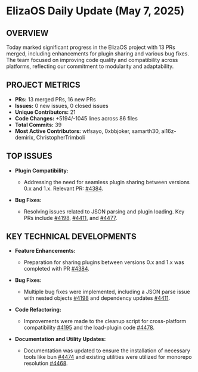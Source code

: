 # ElizaOS Daily Update (May 7, 2025)

## OVERVIEW 
Today marked significant progress in the ElizaOS project with 13 PRs merged, including enhancements for plugin sharing and various bug fixes. The team focused on improving code quality and compatibility across platforms, reflecting our commitment to modularity and adaptability.

## PROJECT METRICS
- **PRs:** 13 merged PRs, 16 new PRs
- **Issues:** 0 new issues, 0 closed issues
- **Unique Contributors:** 21
- **Code Changes:** +5194/-1045 lines across 86 files
- **Total Commits:** 39
- **Most Active Contributors:** wtfsayo, 0xbbjoker, samarth30, ai16z-demirix, ChristopherTrimboli

## TOP ISSUES
- **Plugin Compatibility:**
  - Addressing the need for seamless plugin sharing between versions 0.x and 1.x. Relevant PR: [#4384](https://github.com/elizaos/eliza/pull/4384).

- **Bug Fixes:**
  - Resolving issues related to JSON parsing and plugin loading. Key PRs include [#4198](https://github.com/elizaos/eliza/pull/4198), [#4411](https://github.com/elizaos/eliza/pull/4411), and [#4477](https://github.com/elizaos/eliza/pull/4477).

## KEY TECHNICAL DEVELOPMENTS
- **Feature Enhancements:**
  - Preparation for sharing plugins between versions 0.x and 1.x was completed with PR [#4384](https://github.com/elizaos/eliza/pull/4384).

- **Bug Fixes:**
  - Multiple bug fixes were implemented, including a JSON parse issue with nested objects [#4198](https://github.com/elizaos/eliza/pull/4198) and dependency updates [#4411](https://github.com/elizaos/eliza/pull/4411).

- **Code Refactoring:**
  - Improvements were made to the cleanup script for cross-platform compatibility [#4195](https://github.com/elizaos/eliza/pull/4195) and the load-plugin code [#4478](https://github.com/elizaos/eliza/pull/4478).

- **Documentation and Utility Updates:**
  - Documentation was updated to ensure the installation of necessary tools like bun [#4474](https://github.com/elizaos/eliza/pull/4474) and existing utilities were utilized for monorepo resolution [#4468](https://github.com/elizaos/eliza/pull/4468).